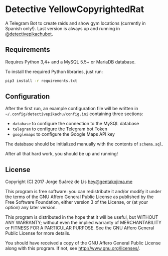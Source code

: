 # Detective YellowCopyrightedRat

A Telegram Bot to create raids and show gym locations (currently in Spanish only!). Last version is always up and running in [@detectivepikachubot](https://t.me/detectivepikachubot).

## Requirements

Requires Python 3,4+ and a MySQL 5.5+ or MariaDB database.

To install the required Python libraries, just run:

```bash
pip3 install -r requirements.txt
```

## Configuration

After the first run, an example configuration file will be written in `~/.config/detectivepikachu/config.ini` containing three sections:

* `database` to configure the connection to the MySQL database
* `telegram` to configure the Telegram bot Token
* `googlemaps` to configure the Google Maps API key

The database should be initialized manually with the contents of `schema.sql`.

After all that hard work, you should be up and running!

## License

Copyright (C) 2017 Jorge Suárez de Lis <hey@gentakojima.me>

This program is free software: you can redistribute it and/or modify it under the terms of the GNU Affero General Public License as published by the Free Software Foundation, either version 3 of the License, or (at your option) any later version.

This program is distributed in the hope that it will be useful, but WITHOUT ANY WARRANTY; without even the implied warranty of MERCHANTABILITY or FITNESS FOR A PARTICULAR PURPOSE. See the GNU Affero General Public License for more details.

You should have received a copy of the GNU Affero General Public License along with this program. If not, see <http://www.gnu.org/licenses/>.

